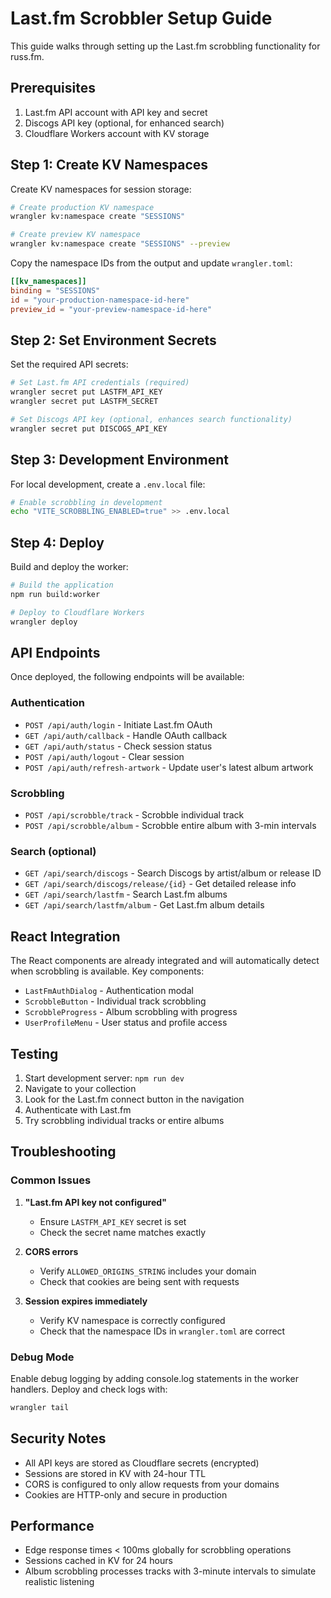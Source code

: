 # Last.fm Scrobbler Setup Guide

This guide walks through setting up the Last.fm scrobbling functionality for russ.fm.

## Prerequisites

1. Last.fm API account with API key and secret
2. Discogs API key (optional, for enhanced search)
3. Cloudflare Workers account with KV storage

## Step 1: Create KV Namespaces

Create KV namespaces for session storage:

```bash
# Create production KV namespace
wrangler kv:namespace create "SESSIONS"

# Create preview KV namespace  
wrangler kv:namespace create "SESSIONS" --preview
```

Copy the namespace IDs from the output and update `wrangler.toml`:

```toml
[[kv_namespaces]]
binding = "SESSIONS"
id = "your-production-namespace-id-here"
preview_id = "your-preview-namespace-id-here"
```

## Step 2: Set Environment Secrets

Set the required API secrets:

```bash
# Set Last.fm API credentials (required)
wrangler secret put LASTFM_API_KEY
wrangler secret put LASTFM_SECRET

# Set Discogs API key (optional, enhances search functionality)
wrangler secret put DISCOGS_API_KEY
```

## Step 3: Development Environment

For local development, create a `.env.local` file:

```bash
# Enable scrobbling in development
echo "VITE_SCROBBLING_ENABLED=true" >> .env.local
```

## Step 4: Deploy

Build and deploy the worker:

```bash
# Build the application
npm run build:worker

# Deploy to Cloudflare Workers
wrangler deploy
```

## API Endpoints

Once deployed, the following endpoints will be available:

### Authentication
- `POST /api/auth/login` - Initiate Last.fm OAuth
- `GET /api/auth/callback` - Handle OAuth callback  
- `GET /api/auth/status` - Check session status
- `POST /api/auth/logout` - Clear session
- `POST /api/auth/refresh-artwork` - Update user's latest album artwork

### Scrobbling
- `POST /api/scrobble/track` - Scrobble individual track
- `POST /api/scrobble/album` - Scrobble entire album with 3-min intervals

### Search (optional)
- `GET /api/search/discogs` - Search Discogs by artist/album or release ID
- `GET /api/search/discogs/release/{id}` - Get detailed release info
- `GET /api/search/lastfm` - Search Last.fm albums
- `GET /api/search/lastfm/album` - Get Last.fm album details

## React Integration

The React components are already integrated and will automatically detect when scrobbling is available. Key components:

- `LastFmAuthDialog` - Authentication modal
- `ScrobbleButton` - Individual track scrobbling
- `ScrobbleProgress` - Album scrobbling with progress
- `UserProfileMenu` - User status and profile access

## Testing

1. Start development server: `npm run dev`
2. Navigate to your collection
3. Look for the Last.fm connect button in the navigation
4. Authenticate with Last.fm
5. Try scrobbling individual tracks or entire albums

## Troubleshooting

### Common Issues

1. **"Last.fm API key not configured"**
   - Ensure `LASTFM_API_KEY` secret is set
   - Check the secret name matches exactly

2. **CORS errors**
   - Verify `ALLOWED_ORIGINS_STRING` includes your domain
   - Check that cookies are being sent with requests

3. **Session expires immediately**
   - Verify KV namespace is correctly configured
   - Check that the namespace IDs in `wrangler.toml` are correct

### Debug Mode

Enable debug logging by adding console.log statements in the worker handlers. Deploy and check logs with:

```bash
wrangler tail
```

## Security Notes

- All API keys are stored as Cloudflare secrets (encrypted)
- Sessions are stored in KV with 24-hour TTL
- CORS is configured to only allow requests from your domains
- Cookies are HTTP-only and secure in production

## Performance

- Edge response times < 100ms globally for scrobbling operations
- Sessions cached in KV for 24 hours
- Album scrobbling processes tracks with 3-minute intervals to simulate realistic listening